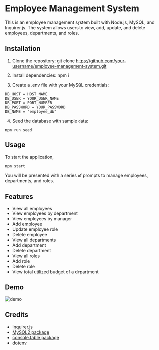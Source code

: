 # Employee Management System

This is an employee management system built with Node.js, MySQL, and Inquirer.js. The system allows users to view, add, update, and delete employees, departments, and roles.

## Installation
1. Clone the repository: git clone https://github.com/your-username/employee-management-system.git

2. Install dependencies: npm i

3. Create a .env file with your MySQL credentials:

```.env
DB_HOST = HOST_NAME
DB_USER = YOUR_USER_NAME
DB_PORT = PORT_NUMBER
DB_PASSWORD = YOUR_PASSWORD
DB_NAME = "employee_db"
```
 4. Seed the database with sample data: 
 ```
 npm run seed
 ```

## Usage
To start the application,
```bash
npm start
``` 
You will be presented with a series of prompts to manage employees, departments, and roles.

## Features
 - View all employees
 - View employees by department
 - View employees by manager
 - Add employee
 - Update employee role
 - Delete employee
 - View all departments
 - Add department
 - Delete department
 - View all roles
 - Add role
 - Delete role
 - View total utilized budget of a department

## Demo
![demo](Insert_link_to_video_demonstration_here)

## Credits
 - [Inquirer.js](https://www.npmjs.com/package/inquirer/v/8.2.4)
 - [MySQL2 package](https://www.npmjs.com/package/mysql2)
 - [console.table package](https://www.npmjs.com/package/console.table)
 - [dotenv](https://www.npmjs.com/package/dotenv)